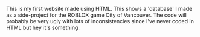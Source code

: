This is my first website made using HTML. This shows a 'database' I made as a side-project for the ROBLOX game City of Vancouver. The code will probably be very ugly with lots of inconsistencies since I've never coded in HTML but hey it's something.
